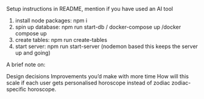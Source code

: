
Setup instructions in README, mention if you have used an AI tool
1) install node packages: npm i
2) spin up database: npm run start-db / docker-compose up /docker compose up
3) create tables: npm run create-tables
4) start server: npm run start-server (nodemon based this keeps the server up and going)

A brief note on:


Design decisions
Improvements you’d make with more time
How will this scale if each user gets personalised horoscope instead of zodiac zodiac-specific horoscope.
